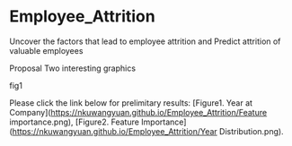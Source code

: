 # Employee_Attrition
Uncover the factors that lead to employee attrition and Predict attrition of valuable employees

Proposal
Two interesting graphics


fig1

Please click the link below for prelimitary results: [Figure1. Year at Company](https://nkuwangyuan.github.io/Employee_Attrition/Feature importance.png), [Figure2. Feature Importance](https://nkuwangyuan.github.io/Employee_Attrition/Year Distribution.png).
